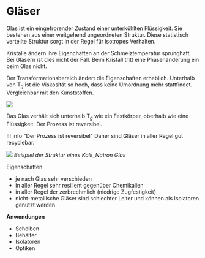 # Gläser

Glas ist ein eingefrorender Zustand einer unterkühlten Flüssigkeit. Sie bestehen aus einer weitgehend ungeordneten Struktur. Diese statistisch verteilte Struktur sorgt in der Regel für isotropes Verhalten.

Kristalle ändern ihre Eigenchaften an der Schmelztemperatur sprunghaft. Bei Gläsern ist dies nicht der Fall. Beim Kristall tritt eine Phasenänderung ein beim Glas nicht.

Der Transformationsbereich ändert die Eigenschaften erheblich. Unterhalb von $\text{T}_g$ ist die Viskosität so hoch, dass keine Umordnung mehr stattfindet. Vergleichbar mit den Kunststoffen.

![](../../Figures/n-Temperaturkurve-Glas.svg)


Das Glas verhält sich unterhalb $\text{T}_g$ wie ein Festkörper, oberhalb wie eine Flüssigkeit. Der Prozess ist reversibel.

!!! info "Der Prozess ist reversibel"
    Daher sind Gläser in aller Regel gut recyclebar.

![](https://upload.wikimedia.org/wikipedia/commons/6/62/Kalk-Natron-Glas_2D.svg)
_Beispiel der Struktur eines Kalk_Natron Glas_


Eigenschaften
- je nach Glas sehr verschieden
- in aller Regel sehr resilient gegenüber Chemikalien
- in aller Regel der zerbrechmlich (niedrige Zugfestigkeit)
- nicht-metallische Gläser sind schlechter Leiter und können als Isolatoren genutzt werden

**Anwendungen**
- Scheiben
- Behälter
- Isolatoren
- Optiken




